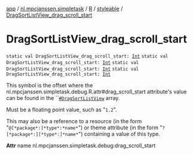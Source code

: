 [app](../../../index.md) / [nl.mpcjanssen.simpletask](../../index.md) / [R](../index.md) / [styleable](index.md) / [DragSortListView_drag_scroll_start](.)

# DragSortListView_drag_scroll_start

`static val DragSortListView_drag_scroll_start: `[`Int`](https://kotlinlang.org/api/latest/jvm/stdlib/kotlin/-int/index.html)
`static val DragSortListView_drag_scroll_start: `[`Int`](https://kotlinlang.org/api/latest/jvm/stdlib/kotlin/-int/index.html)
`static val DragSortListView_drag_scroll_start: `[`Int`](https://kotlinlang.org/api/latest/jvm/stdlib/kotlin/-int/index.html)
`static val DragSortListView_drag_scroll_start: `[`Int`](https://kotlinlang.org/api/latest/jvm/stdlib/kotlin/-int/index.html)

This symbol is the offset where the nl.mpcjanssen.simpletask.debug.R.attr#drag_scroll_start attribute's value can be found in the ``[`#DragSortListView`](-drag-sort-list-view.md) array.

Must be a floating point value, such as "`1.2`".

This may also be a reference to a resource (in the form "`@[*package*:]*type*:*name*`") or theme attribute (in the form "`?[*package*:][*type*:]*name*`") containing a value of this type.

**Attr**
name nl.mpcjanssen.simpletask.debug:drag_scroll_start

